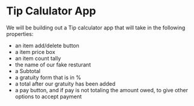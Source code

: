# Tip Calulator App

We will be building out a Tip calculator app that will take in the following properties:

- an item add/delete button
- a item price box
- an item count tally
- the name of our fake resturant
- a Subtotal
- a gratuity form that is in %
- a total after our gratuity has been added
- a pay button, and if pay is not totaling the amount owed, to give other options to accept payment




